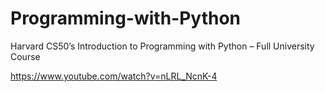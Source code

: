 # Programming-with-Python
Harvard CS50’s Introduction to Programming with Python – Full University Course

https://www.youtube.com/watch?v=nLRL_NcnK-4
